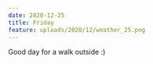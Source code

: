 ```yaml
---
date: 2020-12-25
title: Friday
feature: uploads/2020/12/weather_25.png
---
```


Good day for a walk outside :)